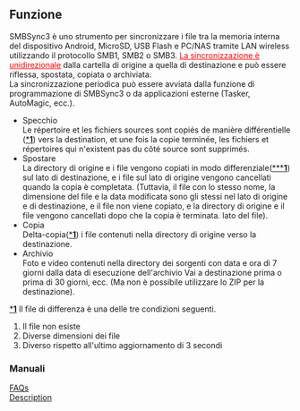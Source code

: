 ## Funzione  
SMBSync3 è uno strumento per sincronizzare i file tra la memoria interna del dispositivo Android, MicroSD, USB Flash e PC/NAS tramite LAN wireless utilizzando il protocollo SMB1, SMB2 o SMB3. <span style="color: red;"><u>La sincronizzazione è unidirezionale</u></span> dalla cartella di origine a quella di destinazione e può essere riflessa, spostata, copiata o archiviata.  
La sincronizzazione periodica può essere avviata dalla funzione di programmazione di SMBSync3 o da applicazioni esterne (Tasker, AutoMagic, ecc.).  
- Specchio  
Le répertoire et les fichiers sources sont copiés de manière différentielle (<u>***1**</u>) vers la destination, et une fois la copie terminée, les fichiers et répertoires qui n'existent pas du côté source sont supprimés.  
- Spostare  
La directory di origine e i file vengono copiati in modo differenziale(<u>*****1**</u>) sul lato di destinazione, e i file sul lato di origine vengono cancellati quando la copia è completata. (Tuttavia, il file con lo stesso nome, la dimensione del file e la data modificata sono gli stessi nel lato di origine e di destinazione, e il file non viene copiato, e la directory di origine e il file vengono cancellati dopo che la copia è terminata. lato del file).  
- Copia  
Delta-copia(<u>***1**</u>) i file contenuti nella directory di origine verso la destinazione.  
- Archivio  
Foto e video contenuti nella directory dei sorgenti con data e ora di 7 giorni dalla data di esecuzione dell'archivio Vai a destinazione prima o prima di 30 giorni, ecc. (Ma non è possibile utilizzare lo ZIP per la destinazione).  

<u>***1**</u> Il file di differenza è una delle tre condizioni seguenti.  

1. Il file non esiste  
2. Diverse dimensioni dei file  
3. Diverso rispetto all'ultimo aggiornamento di 3 secondi  

### Manuali  
[FAQs](https://sentaroh.github.io/Documents/SMBSync3/SMBSync3_FAQ_EN.htm)  
[Description](https://sentaroh.github.io/Documents/SMBSync3/SMBSync3_Desc_EN.htm)  
